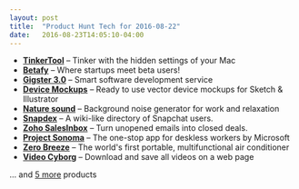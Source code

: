 ```yaml
---
layout: post
title:  "Product Hunt Tech for 2016-08-22"
date:   2016-08-23T14:05:10-04:00
---
```


* **[TinkerTool](https://www.producthunt.com/tech/tinkertool?utm_campaign=producthunt-api&utm_medium=api&utm_source=Application%3A+Daily+Digest+RSS+%28ID%3A+3202%29)** – Tinker with the hidden settings of your Mac
* **[Betafy](https://www.producthunt.com/tech/betafy?utm_campaign=producthunt-api&utm_medium=api&utm_source=Application%3A+Daily+Digest+RSS+%28ID%3A+3202%29)** – Where startups meet beta users!
* **[Gigster 3.0](https://www.producthunt.com/tech/gigster-3-0?utm_campaign=producthunt-api&utm_medium=api&utm_source=Application%3A+Daily+Digest+RSS+%28ID%3A+3202%29)** – Smart software development service
* **[Device Mockups](https://www.producthunt.com/tech/device-mockups?utm_campaign=producthunt-api&utm_medium=api&utm_source=Application%3A+Daily+Digest+RSS+%28ID%3A+3202%29)** – Ready to use vector device mockups for Sketch & Illustrator
* **[Nature sound](https://www.producthunt.com/tech/nature-sound?utm_campaign=producthunt-api&utm_medium=api&utm_source=Application%3A+Daily+Digest+RSS+%28ID%3A+3202%29)** – Background noise generator for work and relaxation
* **[Snapdex](https://www.producthunt.com/tech/snapdex?utm_campaign=producthunt-api&utm_medium=api&utm_source=Application%3A+Daily+Digest+RSS+%28ID%3A+3202%29)** – A wiki-like directory of Snapchat users.
* **[Zoho SalesInbox](https://www.producthunt.com/tech/zoho-salesinbox?utm_campaign=producthunt-api&utm_medium=api&utm_source=Application%3A+Daily+Digest+RSS+%28ID%3A+3202%29)** – Turn unopened emails into closed deals.
* **[Project Sonoma](https://www.producthunt.com/tech/project-sonoma?utm_campaign=producthunt-api&utm_medium=api&utm_source=Application%3A+Daily+Digest+RSS+%28ID%3A+3202%29)** – The one-stop app for deskless workers by Microsoft
* **[Zero Breeze](https://www.producthunt.com/tech/zero-breeze?utm_campaign=producthunt-api&utm_medium=api&utm_source=Application%3A+Daily+Digest+RSS+%28ID%3A+3202%29)** – The world's first portable, multifunctional air conditioner
* **[Video Cyborg](https://www.producthunt.com/tech/video-cyborg?utm_campaign=producthunt-api&utm_medium=api&utm_source=Application%3A+Daily+Digest+RSS+%28ID%3A+3202%29)** – Download and save all videos on a web page

… and [5 more](https://www.producthunt.com/tech) products